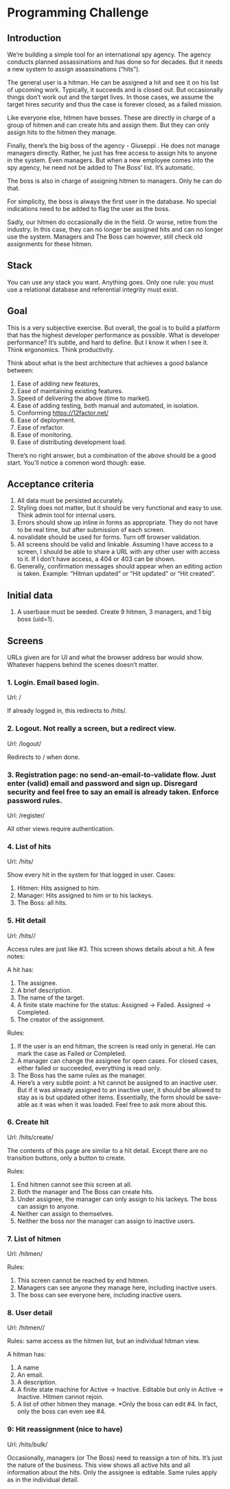 # Programming Challenge

## Introduction

We’re building a simple tool for an international spy agency. The agency conducts planned assassinations and has done so for decades. But it needs a new system to assign assassinations (“hits”).

The general user is a hitman. He can be assigned a hit and see it on his list of upcoming work. Typically, it succeeds and is closed out. But occasionally things don’t work out and the target lives. In those cases, we assume the target hires security and thus the case is forever closed, as a failed mission.

Like everyone else, hitmen have bosses. These are directly in charge of a group of hitmen and can create hits and assign them. But they can only assign hits to the hitmen they manage.

Finally, there’s the big boss of the agency - Giuseppi . He does not manage managers directly. Rather, he just has free access to assign hits to anyone in the system. Even managers.
But when a new employee comes into the spy agency, he need not be added to The Boss’ list. It’s automatic.

The boss is also in charge of assigning hitmen to managers. Only he can do that.

For simplicity, the boss is always the first user in the database. No special indications need to be added to flag the user as the boss.

Sadly, our hitmen do occasionally die in the field. Or worse, retire from the industry.
In this case, they can no longer be assigned hits and can no longer use the system.
Managers and The Boss can however, still check old assignments for these hitmen.

## Stack

You can use any stack you want. Anything goes.
Only one rule: you must use a relational database and referential integrity must exist.

## Goal

This is a very subjective exercise. But overall, the goal is to build a platform that has the highest developer performance as possible. What is developer performance? It’s subtle, and hard to define. But I know
it when I see it. Think ergonomics. Think productivity.

Think about what is the best architecture that achieves a good balance between:

1. Ease of adding new features,
2. Ease of maintaining existing features.
3. Speed of delivering the above (time to market).
4. Ease of adding testing, both manual and automated, in isolation.
5. Conforming https://12factor.net/
6. Ease of deployment.
7. Ease of refactor.
8. Ease of monitoring.
9. Ease of distributing development load.

There’s no right answer, but a combination of the above should be a good start. You’ll notice a common word though: ease.

## Acceptance criteria

1. All data must be persisted accurately.
2. Styling does not matter, but it should be very functional and easy to use. Think admin tool for internal users.
3. Errors should show up inline in forms as appropriate. They do not have to be real time, but after submission of each screen.
4. novalidate should be used for forms. Turn off browser validation.
5. All screens should be valid and linkable. Assuming I have access to a screen, I should be able to share a URL with any other user with access to it. If I don’t have access, a 404 or 403 can be shown.
6. Generally, confirmation messages should appear when an editing action is taken. Example: “Hitman updated” or “Hit updated” or “Hit created”.

## Initial data

1. A userbase must be seeded. Create 9 hitmen, 3 managers, and 1 big boss (uid=1).

## Screens

URLs given are for UI and what the browser address bar would show. Whatever happens behind the scenes doesn’t matter.

### 1. Login. Email based login.

Url: /

If already logged in, this redirects to /hits/.

### 2. Logout. Not really a screen, but a redirect view.

Url: /logout/

Redirects to / when done.

### 3. Registration page: no send-an-email-to-validate flow. Just enter (valid) email and password and sign up. Disregard security and feel free to say an email is already taken. Enforce password rules.

Url: /register/

All other views require authentication.

### 4. List of hits

Url: /hits/

Show every hit in the system for that logged in user. Cases:

1. Hitmen: Hits assigned to him.
2. Manager: Hits assigned to him or to his lackeys.
3. The Boss: all hits.

### 5. Hit detail

Url: /hits/<id>/

Access rules are just like #3. This screen shows details about a hit. A few notes:

A hit has:
1. The assignee.
2. A brief description.
3. The name of the target.
4. A finite state machine for the status: Assigned -> Failed. Assigned -> Completed.
5. The creator of the assignment.

Rules:

1. If the user is an end hitman, the screen is read only in general. He can mark the case as Failed or Completed.
2. A manager can change the assignee for open cases. For closed cases, either failed or succeeded, everything is read only.
3. The Boss has the same rules as the manager.
4. Here’s a very subtle point: a hit cannot be assigned to an inactive user. But if it was already assigned to an inactive user, it should be allowed to stay as is but updated other items.
Essentially, the form should be save-able as it was when it was loaded. Feel free to ask more about this.

### 6. Create hit

Url: /hits/create/

The contents of this page are similar to a hit detail. Except there are no transition buttons, only a button to create.

Rules:

1. End hitmen cannot see this screen at all.
2. Both the manager and The Boss can create hits.
3. Under assignee, the manager can only assign to his lackeys. The boss can assign to anyone.
4. Neither can assign to themselves.
5. Neither the boss nor the manager can assign to inactive users.

### 7. List of hitmen

Url: /hitmen/

Rules:

1. This screen cannot be reached by end hitmen.
2. Managers can see anyone they manage here, including inactive users.
3. The boss can see everyone here, including inactive users.

### 8. User detail

Url: /hitmen/<id>/

Rules: same access as the hitmen list, but an individual hitman view.

A hitman has:

1. A name
2. An email.
3. A description.
4. A finite state machine for Active -> Inactive. Editable but only in Active -> Inactive. Hitmen cannot rejoin.
5. A list of other hitmen they manage.
*Only the boss can edit #4. In fact, only the boss can even see #4.

### 9: Hit reassignment (nice to have)

Url: /hits/bulk/

Occasionally, managers (or The Boss) need to reassign a ton of hits. It’s just the nature of the business.
This view shows all active hits and all information about the hits. Only the assignee is editable.
Same rules apply as in the individual detail.